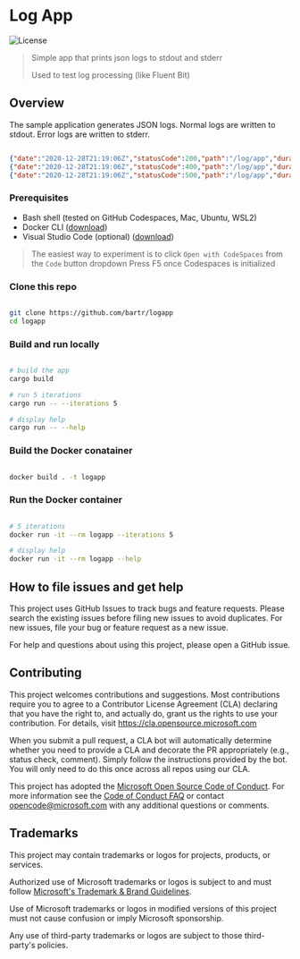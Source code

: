 # Log App

![License](https://img.shields.io/badge/license-MIT-green.svg)

> Simple app that prints json logs to stdout and stderr
>
> Used to test log processing (like Fluent Bit)

## Overview

The sample application generates JSON logs. Normal logs are written to stdout. Error logs are written to stderr.

```json

{"date":"2020-12-28T21:19:06Z","statusCode":200,"path":"/log/app","duration":78,"value":"HWIkixic"}
{"date":"2020-12-28T21:19:06Z","statusCode":400,"path":"/log/app","duration":9,"message":"Invalid Paramater"}
{"date":"2020-12-28T21:19:06Z","statusCode":500,"path":"/log/app","duration":266,"message":"Server Error"}

```

### Prerequisites

- Bash shell (tested on GitHub Codespaces, Mac, Ubuntu, WSL2)
- Docker CLI ([download](https://docs.docker.com/install/))
- Visual Studio Code (optional) ([download](https://code.visualstudio.com/download))

> The easiest way to experiment is to click `Open with CodeSpaces` from the `Code` button dropdown
> Press F5 once Codespaces is initialized

### Clone this repo

```bash

git clone https://github.com/bartr/logapp
cd logapp

```

### Build and run locally

```bash

# build the app
cargo build

# run 5 iterations
cargo run -- --iterations 5

# display help
cargo run -- --help

```

### Build the Docker conatainer

```bash

docker build . -t logapp

```

### Run the Docker container

```bash

# 5 iterations
docker run -it --rm logapp --iterations 5

# display help
docker run -it --rm logapp --help

```

## How to file issues and get help  

This project uses GitHub Issues to track bugs and feature requests. Please search the existing issues before filing new issues to avoid duplicates. For new issues, file your bug or feature request as a new issue.

For help and questions about using this project, please open a GitHub issue.

## Contributing

This project welcomes contributions and suggestions.  Most contributions require you to agree to a Contributor License Agreement (CLA) declaring that you have the right to, and actually do, grant us the rights to use your contribution. For details, visit <https://cla.opensource.microsoft.com>

When you submit a pull request, a CLA bot will automatically determine whether you need to provide a CLA and decorate the PR appropriately (e.g., status check, comment). Simply follow the instructions provided by the bot. You will only need to do this once across all repos using our CLA.

This project has adopted the [Microsoft Open Source Code of Conduct](https://opensource.microsoft.com/codeofconduct/). For more information see the [Code of Conduct FAQ](https://opensource.microsoft.com/codeofconduct/faq/) or contact [opencode@microsoft.com](mailto:opencode@microsoft.com) with any additional questions or comments.

## Trademarks

This project may contain trademarks or logos for projects, products, or services.

Authorized use of Microsoft trademarks or logos is subject to and must follow [Microsoft's Trademark & Brand Guidelines](https://www.microsoft.com/en-us/legal/intellectualproperty/trademarks/usage/general).

Use of Microsoft trademarks or logos in modified versions of this project must not cause confusion or imply Microsoft sponsorship.

Any use of third-party trademarks or logos are subject to those third-party's policies.
